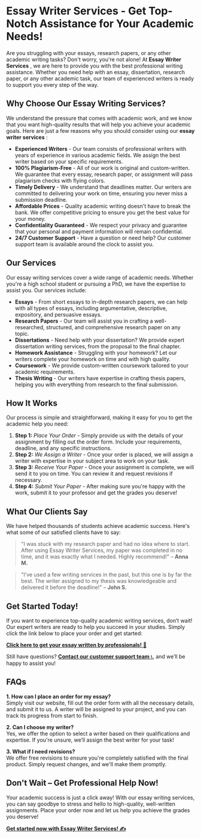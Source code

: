 # Essay Writer Services - Get Top-Notch Assistance for Your Academic Needs!

Are you struggling with your essays, research papers, or any other academic writing tasks? Don't worry, you're not alone! At **Essay Writer Services** , we are here to provide you with the best professional writing assistance. Whether you need help with an essay, dissertation, research paper, or any other academic task, our team of experienced writers is ready to support you every step of the way.

## Why Choose Our Essay Writing Services?

We understand the pressure that comes with academic work, and we know that you want high-quality results that will help you achieve your academic goals. Here are just a few reasons why you should consider using our **essay writer services** :

- **Experienced Writers** - Our team consists of professional writers with years of experience in various academic fields. We assign the best writer based on your specific requirements.
- **100% Plagiarism-Free** - All of our work is original and custom-written. We guarantee that every essay, research paper, or assignment will pass plagiarism checks with flying colors.
- **Timely Delivery** - We understand that deadlines matter. Our writers are committed to delivering your work on time, ensuring you never miss a submission deadline.
- **Affordable Prices** - Quality academic writing doesn't have to break the bank. We offer competitive pricing to ensure you get the best value for your money.
- **Confidentiality Guaranteed** - We respect your privacy and guarantee that your personal and payment information will remain confidential.
- **24/7 Customer Support** - Have a question or need help? Our customer support team is available around the clock to assist you.

## Our Services

Our essay writing services cover a wide range of academic needs. Whether you're a high school student or pursuing a PhD, we have the expertise to assist you. Our services include:

- **Essays** - From short essays to in-depth research papers, we can help with all types of essays, including argumentative, descriptive, expository, and persuasive essays.
- **Research Papers** - Our team will assist you in crafting a well-researched, structured, and comprehensive research paper on any topic.
- **Dissertations** - Need help with your dissertation? We provide expert dissertation writing services, from the proposal to the final chapter.
- **Homework Assistance** - Struggling with your homework? Let our writers complete your homework on time and with high quality.
- **Coursework** - We provide custom-written coursework tailored to your academic requirements.
- **Thesis Writing** - Our writers have expertise in crafting thesis papers, helping you with everything from research to the final submission.

## How It Works

Our process is simple and straightforward, making it easy for you to get the academic help you need:

1. **Step 1:** _Place Your Order_ - Simply provide us with the details of your assignment by filling out the order form. Include your requirements, deadline, and any specific instructions.
2. **Step 2:** _We Assign a Writer_ - Once your order is placed, we will assign a writer with expertise in your subject area to work on your task.
3. **Step 3:** _Receive Your Paper_ - Once your assignment is complete, we will send it to you on time. You can review it and request revisions if necessary.
4. **Step 4:** _Submit Your Paper_ - After making sure you're happy with the work, submit it to your professor and get the grades you deserve!

## What Our Clients Say

We have helped thousands of students achieve academic success. Here's what some of our satisfied clients have to say:

> "I was stuck with my research paper and had no idea where to start. After using Essay Writer Services, my paper was completed in no time, and it was exactly what I needed. Highly recommend!" – **Anna M.**

> "I’ve used a few writing services in the past, but this one is by far the best. The writer assigned to my thesis was knowledgeable and delivered it before the deadline!" – **John S.**

## Get Started Today!

If you want to experience top-quality academic writing services, don’t wait! Our expert writers are ready to help you succeed in your studies. Simply click the link below to place your order and get started:

[**Click here to get your essay written by professionals!** 🚀](https://tinyurl.com/topessay?keyword=essay+writer+services)

Still have questions? [**Contact our customer support team** 📞](https://tinyurl.com/topessay?keyword=essay+writer+services), and we’ll be happy to assist you!

## FAQs

**1. How can I place an order for my essay?**  
 Simply visit our website, fill out the order form with all the necessary details, and submit it to us. A writer will be assigned to your project, and you can track its progress from start to finish.

**2. Can I choose my writer?**  
 Yes, we offer the option to select a writer based on their qualifications and expertise. If you're unsure, we’ll assign the best writer for your task!

**3. What if I need revisions?**  
 We offer free revisions to ensure you're completely satisfied with the final product. Simply request changes, and we'll make them promptly.

## Don't Wait – Get Professional Help Now!

Your academic success is just a click away! With our essay writing services, you can say goodbye to stress and hello to high-quality, well-written assignments. Place your order now and let us help you achieve the grades you deserve!

[**Get started now with Essay Writer Services! ✍️**](https://tinyurl.com/topessay?keyword=essay+writer+services)
